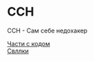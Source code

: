 # ССН
ССН - Сам себе недохакер

[Части с кодом](https://github.com/d0m-1k/ssn/tree/main/code)\
[Свллки](https://github.com/d0m-1k/ssn/tree/main/links.md)
